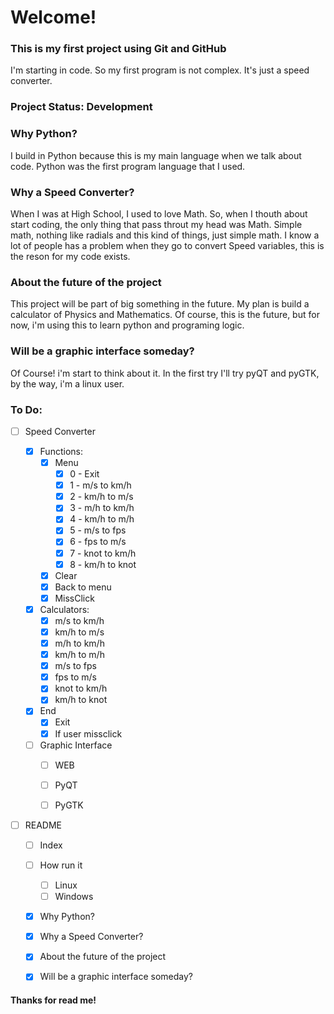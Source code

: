 # Welcome!

### This is my first project using Git and GitHub

I'm starting in code. So my first program is not complex. It's just a speed converter.

### Project Status: Development


### Why Python?

I build in Python because this is my main language when we talk about code. Python was the first program language that I used. 


### Why a Speed Converter?

When I was at High School, I used to love Math. So, when I thouth about start coding, the only thing that pass throut my head was Math. Simple math, nothing like radials and this kind of things, just simple math. I know a lot of people has a problem when they go to convert Speed variables, this is the reson for my code exists. 


### About the future of the project

This project will be part of big something in the future. My plan is build a calculator of Physics and Mathematics. Of course, this is the future, but for now, i'm using this to learn python and programing logic.


### Will be a graphic interface someday?

Of Course! i'm start to think about it. In the first try I'll try pyQT and pyGTK, by the way, i'm a linux user. 


### To Do:

- [ ] Speed Converter

	- [x] Functions:
		- [x] Menu
			- [x] 0 - Exit 
			- [x] 1 - m/s to km/h
			- [x] 2 - km/h to m/s
			- [x] 3 - m/h to km/h
			- [x] 4 - km/h to m/h
			- [x] 5 - m/s to fps
			- [x] 6 - fps to m/s
			- [x] 7 - knot to km/h
			- [x] 8 - km/h to knot  
		- [x] Clear
		- [x] Back to menu
		- [x] MissClick

	- [x] Calculators:
		- [x] m/s to km/h
		- [x] km/h to m/s
		- [x] m/h to km/h
		- [x] km/h to m/h
		- [x] m/s to fps
		- [x] fps to m/s
		- [x] knot to km/h
		- [x] km/h to knot

	- [x] End
		- [x] Exit
		- [x] If user missclick

	- [ ] Graphic Interface
		- [ ] WEB
 		- [ ] PyQT
 		- [ ] PyGTK


- [ ] README
	- [ ] Index
	- [ ] How run it
		- [ ] Linux
		- [ ] Windows
	- [x] Why Python?
	- [x] Why a Speed Converter?
	- [x] About the future of the project
	- [x] Will be a graphic interface someday?


#### Thanks for read me!